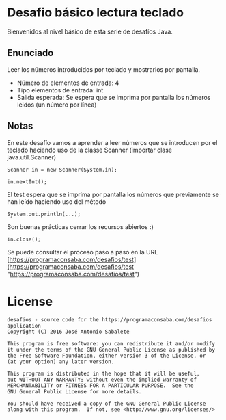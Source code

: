 # Desafio básico lectura teclado
Bienvenidos al nivel básico de esta serie de desafíos Java.

## Enunciado
Leer los números introducidos por teclado y mostrarlos por pantalla.

*   Número de elementos de entrada: 4
*   Tipo elementos de entrada: int
*   Salida esperada: Se espera que se imprima por pantalla los números leidos (un número por línea)

## Notas
En este desafío vamos a aprender a leer números que se introducen por el teclado haciendo uso de la classe Scanner (importar clase java.util.Scanner)

    Scanner in = new Scanner(System.in);
    
    in.nextInt();
    
El test espera que se imprima por pantalla los números que previamente se han leído haciendo uso del método

    System.out.println(...);
    
Son buenas prácticas cerrar los recursos abiertos :)

    in.close();

Se puede consultar el proceso paso a paso en la URL [https://programaconsaba.com/desafios/test](https://programaconsaba.com/desafios/test "https://programaconsaba.com/desafios/test")   

# License
    desafios - source code for the https://programaconsaba.com/desafios application
    Copyright (C) 2016 José Antonio Sabalete

    This program is free software: you can redistribute it and/or modify
    it under the terms of the GNU General Public License as published by
    the Free Software Foundation, either version 3 of the License, or
    (at your option) any later version.

    This program is distributed in the hope that it will be useful,
    but WITHOUT ANY WARRANTY; without even the implied warranty of
    MERCHANTABILITY or FITNESS FOR A PARTICULAR PURPOSE.  See the
    GNU General Public License for more details.

    You should have received a copy of the GNU General Public License
    along with this program.  If not, see <http://www.gnu.org/licenses/>
